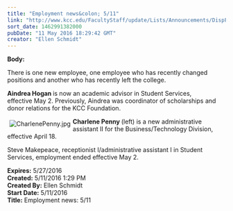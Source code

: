 ```yaml
---
title: "Employment news&colon; 5/11"
link: "http://www.kcc.edu/FacultyStaff/update/Lists/Announcements/DispForm.aspx?ID=2212"
sort_date: 1462991382000
pubDate: "11 May 2016 18:29:42 GMT"
creator: "Ellen Schmidt"
---
```


<div><b>Body:</b> <div class="ExternalClass3DBA4D7547504A11B373E244A0785653"><p>​There is one new employee, one employee who has recently changed positions and another who has recently left the college.</p>
<p><strong>Aindrea Hogan </strong>is now an academic advisor in Student Services, effective May 2. Previously, Aindrea was coordinator of scholarships and donor relations for the KCC Foundation.</p>
<p><img alt="CharlenePenny.jpg" src="/FacultyStaff/update/Documents/CharlenePenny.jpg" style="vertical-align:auto;float:left;margin:5px" /><strong>Charlene Penny </strong>(left) is a new administrative assistant II for the Business/Technology Division, effective April 18.</p>
<p>Steve Makepeace, receptionist I/administrative assistant I in Student Services, employment ended effective May 2.</p></div></div>
<div><b>Expires:</b> 5/27/2016</div>
<div><b>Created:</b> 5/11/2016 1:29 PM</div>
<div><b>Created By:</b> Ellen Schmidt</div>
<div><b>Start Date:</b> 5/11/2016</div>
<div><b>Title:</b> Employment news: 5/11</div>
